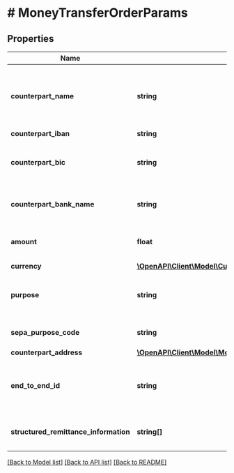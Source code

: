 # # MoneyTransferOrderParams

## Properties

Name | Type | Description | Notes
------------ | ------------- | ------------- | -------------
**counterpart_name** | **string** | Name of the counterpart. Has to be provided for the SEPA EUR transfers (see BankInterface.paymentConstraints.sepaMoneyTransfer.mandatoryFields.counterpartName). Note: Neither finAPI nor the involved bank servers are guaranteed to validate the counterpart name. Even if the name does not depict the actual registered account holder of the target account, the order might still be successful.&lt;br/&gt;Please refer to the &lt;a href&#x3D;&#39;https://documentation.finapi.io/payments/payment-data-validation&#39; target&#x3D;&#39;_blank&#39;&gt; Payment Data Validation documentation &lt;/a&gt; for more details. | [optional]
**counterpart_iban** | **string** | IBAN of the counterpart&#39;s account. |
**counterpart_bic** | **string** | BIC of the counterpart&#39;s account. This field is required for SEPA payments (i.e. payments in EUR currency), when there is no &#39;IBAN_ONLY&#39;-capability in the respective account/interface combination that is to be used when submitting the payment.&lt;br/&gt;Bank-specific constraints may apply to this field. Please refer to BankInterface.paymentConstraints to make sure the payment you are creating won&#39;t get rejected. | [optional]
**counterpart_bank_name** | **string** | Name of the counterpart&#39;s bank. Only required for banks that have BankInterface.paymentConstraints.sepaMoneyTransfer.mandatoryFields.counterpartBankName constraint. &lt;br/&gt;Note: Neither finAPI nor the involved bank servers are guaranteed to validate the counterpart bank name. | [optional]
**amount** | **float** | The amount of the payment. Must be a positive decimal number with at most two decimal places.&lt;br/&gt;Please refer to the &lt;a href&#x3D;&#39;https://documentation.finapi.io/payments/payment-data-validation&#39; target&#x3D;&#39;_blank&#39;&gt; Payment Data Validation documentation &lt;/a&gt; for more details. |
**currency** | [**\OpenAPI\Client\Model\Currency**](Currency.md) |  | [optional]
**purpose** | **string** | The purpose of the transfer transaction.&lt;br/&gt;Please refer to the &lt;a href&#x3D;&#39;https://documentation.finapi.io/payments/payment-data-validation&#39; target&#x3D;&#39;_blank&#39;&gt; Payment Data Validation documentation &lt;/a&gt; for more details.&lt;br/&gt;Bank-specific constraints may apply to this field. Please refer to BankInterface.paymentConstraints to make sure the payment you are creating won&#39;t get rejected. | [optional]
**sepa_purpose_code** | **string** | SEPA purpose code, according to ISO 20022, external codes set.&lt;br/&gt;Please note that the SEPA purpose code may be ignored by some banks and will be discarded for the non-SEPA payments. | [optional]
**counterpart_address** | [**\OpenAPI\Client\Model\MoneyTransferOrderParamsCounterpartAddress**](MoneyTransferOrderParamsCounterpartAddress.md) |  | [optional]
**end_to_end_id** | **string** | End-To-End ID for the transfer transaction.&lt;br/&gt;Only applicable for the SEPA EUR transfers and will be discarded for other transfers.&lt;br/&gt;Please refer to the &lt;a href&#x3D;&#39;https://documentation.finapi.io/payments/payment-data-validation&#39; target&#x3D;&#39;_blank&#39;&gt; Payment Data Validation documentation &lt;/a&gt; for more details.&lt;br/&gt;Bank-specific constraints may apply to this field. Please refer to BankInterface.paymentConstraints to make sure the payment you are creating won&#39;t get rejected. | [optional]
**structured_remittance_information** | **string[]** | Structure Remittance Information.&lt;br/&gt;This attribute is used to submit structured remittance information for the domestic payments.&lt;br/&gt;Please refer to the &lt;a href&#x3D;&#39;https://documentation.finapi.io/payments/Czech-Republic-Domestic-Transfers.3045916711.html&#39; target&#x3D;&#39;_blank&#39;&gt;documentation&lt;/a&gt; for more details. |

[[Back to Model list]](../../README.md#models) [[Back to API list]](../../README.md#endpoints) [[Back to README]](../../README.md)
